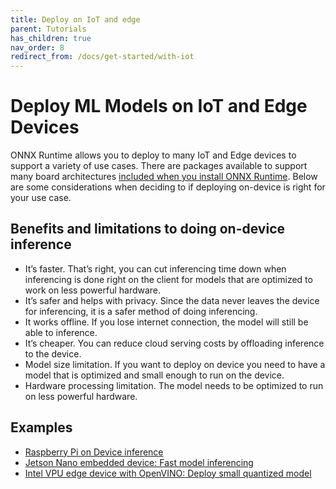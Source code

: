```yaml
---
title: Deploy on IoT and edge
parent: Tutorials
has_children: true
nav_order: 8
redirect_from: /docs/get-started/with-iot
---
```


# Deploy ML Models on IoT and Edge Devices  

ONNX Runtime allows you to deploy to many IoT and Edge devices to support a variety of use cases. There are packages available to support many board architectures [included when you install ONNX Runtime](https://pypi.org/project/onnxruntime/#files). Below are some considerations when deciding to if deploying on-device is right for your use case.

## Benefits and limitations to doing on-device inference

* It’s faster. That’s right, you can cut inferencing time down when inferencing is done right on the client for models that are optimized to work on less powerful hardware.
* It’s safer and helps with privacy. Since the data never leaves the device for inferencing, it is a safer method of doing inferencing.
* It works offline. If you lose internet connection, the model will still be able to inference.
* It’s cheaper. You can reduce cloud serving costs by offloading inference to the device.
* Model size limitation. If you want to deploy on device you need to have a model that is optimized and small enough to run on the device.
* Hardware processing limitation. The model needs to be optimized to run on less powerful hardware.

## Examples
* [Raspberry Pi on Device inference](rasp-pi-cv.md)
* [Jetson Nano embedded device: Fast model inferencing](https://github.com/Azure-Samples/onnxruntime-iot-edge/blob/master/README-ONNXRUNTIME-arm64.md)
* [Intel VPU edge device with OpenVINO: Deploy small quantized model](https://github.com/Azure-Samples/onnxruntime-iot-edge/blob/master/README-ONNXRUNTIME-OpenVINO.md)



